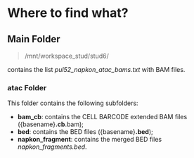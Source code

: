 # Where to find what?

## Main Folder
> /mnt/workspace_stud/stud6/ 

contains the list *pul52_napkon_atac_bams.txt* with BAM files.

### atac Folder
This folder contains the following subfolders:

- **bam_cb**: contains the CELL BARCODE extended BAM files ({basename}**.cb**.bam);
- **bed**: contains the BED files  ({basename}**.bed**);
- **napkon_fragment**: contains the merged BED files *napkon_fragments.bed*.


